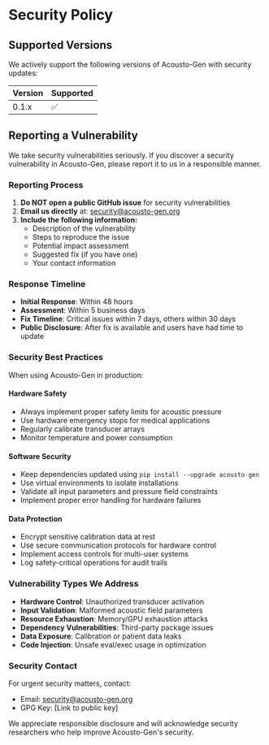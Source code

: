 # Security Policy

## Supported Versions

We actively support the following versions of Acousto-Gen with security updates:

| Version | Supported          |
| ------- | ------------------ |
| 0.1.x   | :white_check_mark: |

## Reporting a Vulnerability

We take security vulnerabilities seriously. If you discover a security vulnerability in Acousto-Gen, please report it to us in a responsible manner.

### Reporting Process

1. **Do NOT open a public GitHub issue** for security vulnerabilities
2. **Email us directly** at: [security@acousto-gen.org](mailto:security@acousto-gen.org)
3. **Include the following information:**
   - Description of the vulnerability
   - Steps to reproduce the issue
   - Potential impact assessment
   - Suggested fix (if you have one)
   - Your contact information

### Response Timeline

- **Initial Response**: Within 48 hours
- **Assessment**: Within 5 business days
- **Fix Timeline**: Critical issues within 7 days, others within 30 days
- **Public Disclosure**: After fix is available and users have had time to update

### Security Best Practices

When using Acousto-Gen in production:

#### Hardware Safety
- Always implement proper safety limits for acoustic pressure
- Use hardware emergency stops for medical applications
- Regularly calibrate transducer arrays
- Monitor temperature and power consumption

#### Software Security
- Keep dependencies updated using `pip install --upgrade acousto-gen`
- Use virtual environments to isolate installations
- Validate all input parameters and pressure field constraints
- Implement proper error handling for hardware failures

#### Data Protection
- Encrypt sensitive calibration data at rest
- Use secure communication protocols for hardware control
- Implement access controls for multi-user systems
- Log safety-critical operations for audit trails

### Vulnerability Types We Address

- **Hardware Control**: Unauthorized transducer activation
- **Input Validation**: Malformed acoustic field parameters  
- **Resource Exhaustion**: Memory/GPU exhaustion attacks
- **Dependency Vulnerabilities**: Third-party package issues
- **Data Exposure**: Calibration or patient data leaks
- **Code Injection**: Unsafe eval/exec usage in optimization

### Security Contact

For urgent security matters, contact:
- Email: security@acousto-gen.org
- GPG Key: [Link to public key]

We appreciate responsible disclosure and will acknowledge security researchers who help improve Acousto-Gen's security.